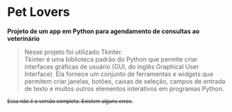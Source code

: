 # Pet Lovers
**Projeto de um app em Python para agendamento de consultas ao veterinário**

> Nesse projeto foi utilizado Tkinter. <br>
Tkinter é uma biblioteca padrão do Python que permite criar interfaces gráficas de usuário (GUI, do inglês Graphical User Interface). Ela fornece um conjunto de ferramentas e widgets que permitem criar janelas, botões, caixas de seleção, campos de entrada de texto e muitos outros elementos interativos em programas Python.



<sub>~~Essa não é a versão completa. Existem alguns erros.~~</sub>
